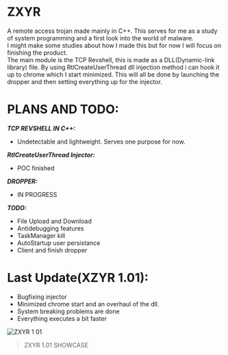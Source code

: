 # ZXYR
A remote access trojan made mainly in C++. This serves for me as a study of system programming and a first look into the world of malware.\
I might make some studies about how I made this but for now I will focus on finishing the product.\
The main module is the TCP Revshell, this is made as a DLL(Dynamic-link library) file. By using RtlCreateUserThread dll injection method i can hook it up to chrome which I start minimized. This will all be done by launching the dropper and then setting everything up for the injector.

# PLANS AND TODO:
***TCP REVSHELL IN C++:***
- Undetectable and lightweight. Serves one purpose for now.

***RtlCreateUserThread Injector:***
- POC finished

***DROPPER:***
- IN PROGRESS

***TODO:***
- File Upload and Download
- Antidebugging features
- TaskManager kill
- AutoStartup user persistance
- Client and finish dropper

# Last Update(XZYR 1.01):
- Bugfixing injector
- Minimized chrome start and an overhaul of the dll.
- System breaking problems are done
- Everything executes a bit faster

![ZXYR 1 01](https://user-images.githubusercontent.com/86436966/159282869-d1c4382d-c867-4014-921f-c10ffe46a047.gif)
> ZXYR 1.01 SHOWCASE
